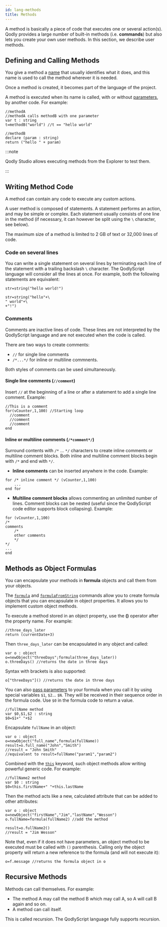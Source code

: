 ```yaml
---
id: lang-methods
title: Methods
---
```


A method is basically a piece of code that executes one or several action(s). Qodly provides a large number of built-in methods (i.e. **commands**) but also lets you create your own user methods. In this section, we describe user methods.


## Defining and Calling Methods

You give a method a [name](lang-identifiers.md#methods) that usually identifies what it does, and this name is used to call the method wherever it is needed. 

Once a method is created, it becomes part of the language of the project. 

A method is executed when its name is called, with or without [parameters](lang-parameters.md), by another code. For example:

```qs
//methodA
//methodA calls methodB with one parameter
var t : string
t=methodB("world") //t == "hello world"
```

```qs
//methodB
declare (param : string)
return ("hello " + param)
```

:::note

Qodly Studio allows executing methods from the Explorer to test them.

:::

## Writing Method Code

A method can contain any code to execute any custom actions. 

A user method is composed of statements. A statement performs an action, and may be simple or complex. Each statement usually consists of one line in the method (if necessary, it can however be split using the `\` character, see below). 

The maximum size of a method is limited to 2 GB of text or 32,000 lines of code.  

### Code on several lines

You can write a single statement on several lines by terminating each line of the statement with a trailing backslash `\` character. The QodlyScript language will consider all the lines at once. For example, both the following statements are equivalent:

```qs
str=string("hello world!")
```

```qs
str=string("hello"+\
" world"+\
+"!")
```

### Comments

Comments are inactive lines of code. These lines are not interpreted by the QodlyScript language and are not executed when the code is called. 

There are two ways to create comments:

- `//` for single line comments
- `/*...*/` for inline or multiline commnents.

Both styles of comments can be used simultaneously. 

#### Single line comments (`//comment`)

Insert `//` at the beginning of a line or after a statement to add a single line comment. Example: 

```qs
//This is a comment
for(vCounter,1,100) //Starting loop
  //comment
  //comment
  //comment
end
```

#### Inline or multiline comments (`/*comment*/`)

Surround contents with `/*` ... `*/` characters to create inline comments or multiline comment blocks. Both inline and multiline comment blocks begin with `/*` and end with `*/`.

- **Inline comments** can be inserted anywhere in the code. Example:

```qs
for /* inline comment */ (vCounter,1,100)
	...
end for
```

- **Multiline comment blocks** allows commenting an unlimited number of lines. Comment blocks can be nested (useful since the QodlyScript code editor supports block collapsing). Example:

```qs
for (vCounter,1,100)
/*
comments  
	/* 
	other comments
	*/
*/
...
end
```



## Methods as Object Formulas

You can encapsulate your methods in **formula** objects and call them from your objects.

The [`formula`](../FunctionClass.md#formula) and [`formulaFromString`](../FunctionClass.md#formulafromstring) commands allow you to create formula objects that you can encapsulate in object properties. It allows you to implement custom object methods.

To execute a method stored in an object property, use the **()** operator after the property name. For example:

```qs
//three_days_later
return (currentDate+3)
```

Then `three_days_later` can be encapsulated in any object and called:

```qs
var o : object
o=newObject("threeDays";formula(three_days_later))
o.threeDays() //returns the date in three days
```

Syntax with brackets is also supported:

```qs
o["threeDays"]() //returns the date in three days
```

You can also [pass parameters](lang-parameters.md) to your formula when you call it by using special variables `$1`, `$2`… `$N`. They will be received in their sequence order in the formula code. Use `$0` in the formula code to return a value.

```qs
//fullName method
var $0,$1,$2 : string
$0=$1+" "+$2
```

Encapsulate `fullName` in an object:

```qs
var o : object
o=newObject("full_name",formula(fullName))
result=o.full_name("John","Smith") 
//result = "John Smith"
//equivalent to result=fullName("param1","param2")
```

Combined with the [`this`](lang-classes.md#this) keyword, such object methods allow writing powerful generic code. For example:

```qs
//fullName2 method
var $0 : string
$0=this.firstName+" "+this.lastName
```

Then the method acts like a new, calculated attribute that can be added to other attributes:

```qs
var o : object
o=newObject("firstName","Jim","lastName","Wesson")
o.fullName=formula(fullName2) //add the method  

result=o.fullName2() 
//result = "Jim Wesson"
```

Note that, even if it does not have parameters, an object method to be executed must be called with `()` parenthesis. Calling only the object property will return a new reference to the formula (and will not execute it):

```qs
o=f.message //returns the formula object in o
```

## Recursive Methods

Methods can call themselves. For example:

- The method A may call the method B which may call A, so A will call B again and so on.
- A method can call itself.

This is called recursion. The QodlyScript language fully supports recursion.


